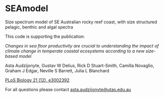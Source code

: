# SEAmodel
Size spectrum model of SE Australian rocky reef coast, with size structured pelagic, benthic and algal spectra

This code is supporting the publication:

_Changes in sea floor productivity are crucial to understanding the impact of climate change in temperate coastal ecosystems according to a new size-based model_
    
Asta Audzijonyte, Gustav W Delius, Rick D Stuart-Smith, Camilla Novaglio, Graham J Edgar, Neville S Barrett, Julia L Blanchard
    
[PLoS Biology 21 (12), e3002392](https://doi.org/10.1371/journal.pbio.3002392)

For all questions please contact asta.audzijonyte@utas.edu.au

